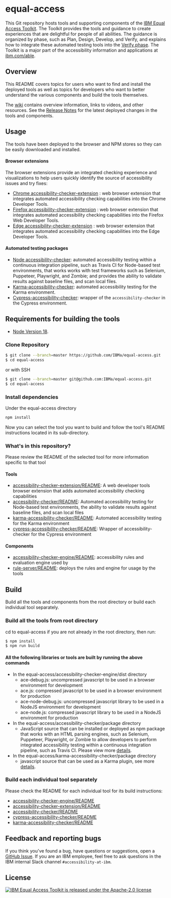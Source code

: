 # equal-access

This Git repository hosts tools and supporting components of the [IBM Equal Access Toolkit](https://ibm.com/able/toolkit).
The Toolkit provides the tools and guidance to create experiences that are delightful for people of all abilities.
The guidance is organized by phase, such as Plan, Design, Develop, and Verify, and explains how to integrate these automated testing tools into the [Verify phase](https://www.ibm.com/able/toolkit/verify/overview).
The Toolkit is a major part of the accessibility information and applications at [ibm.com/able](https://ibm.com/able/).

## Overview

This README covers topics for users who want to find and install the deployed tools as well as topics for developers who want to better understand the various components and build the tools themselves.

The [wiki](https://github.com/IBMa/equal-access/wiki) contains overview information, links to videos, and other resources.
See the [Release Notes](https://github.com/IBMa/equal-access/releases) for the latest deployed changes in the tools and components.

## Usage

The tools have been deployed to the browser and NPM stores so they can be easily downloaded and installed.

#### Browser extensions

The browser extensions provide an integrated checking experience and visualizations to help users quickly identify the source of accessibility issues and try fixes:

* [Chrome accessibility-checker-extension](https://chrome.google.com/webstore/detail/ibm-equal-access-accessib/lkcagbfjnkomcinoddgooolagloogehp) : web browser extension that integrates automated accessibility checking capabilities into the Chrome Developer Tools.
* [Firefox accessibility-checker-extension](https://addons.mozilla.org/en-US/firefox/addon/accessibility-checker/) : web browser extension that integrates automated accessibility checking capabilities into the Firefox Web Developer Tools.
* [Edge accessibility-checker-extension](https://microsoftedge.microsoft.com/addons/detail/ibm-equal-access-accessib/ompccpejakabkmfepbijnagedbdfldka) : web browser extension that integrates automated accessibility checking capabilities into the Edge Developer Tools.

#### Automated testing packages
* [Node accessibility-checker](https://www.npmjs.com/package/accessibility-checker): automated accessibility testing within a continuous integration pipeline, such as Travis CI for Node-based test environments, that works works with test frameworks such as Selenium, Puppeteer, Playwright, and Zombie; and provides the ability to validate results against baseline files, and scan local files.
* [Karma-accessibility-checker](https://www.npmjs.com/package/karma-accessibility-checker): automated accessibility testing for the Karma environment.
* [Cypress-accessibility-checker](https://www.npmjs.com/package/cypress-accessibility-checker): wrapper of the `accessibility-checker` in the Cypress environment.

## Requirements for building the tools

* [Node Version 18](https://nodejs.org/en/download/).

### Clone Repository

```bash
$ git clone --branch=master https://github.com/IBMa/equal-access.git
$ cd equal-access
```

or with SSH

```bash
$ git clone --branch=master git@github.com:IBMa/equal-access.git
$ cd equal-access
```

### Install dependencies

Under the equal-access directory

```bash
npm install
```

Now you can select the tool you want to build and follow the tool's README instructions located in its sub-directory.

### What's in this repository?

Please review the README of the selected tool for more information specific to that tool

#### Tools

* [accessibility-checker-extension/README](accessibility-checker-extension/README.md): A web developer tools browser extension that adds automated accessibility checking capabilities
* [accessibility-checker/README](accessibility-checker/README.md): Automated accessibility testing for Node-based test environments, the ability to validate results against baseline files, and scan local files
* [karma-accessibility-checker/README](karma-accessibility-checker/README.md): Automated accessibility testing for the Karma environment
* [cypress-accessibility-checker/README](cypress-accessibility-checker/README.md): Wrapper of accessibility-checker for the Cypress environment

#### Components

* [accessibility-checker-engine/README](accessibility-checker-engine/README.md): accessibility rules and evaluation engine used by
* [rule-server/README](rule-server/README.md): deploys the rules and engine for usage by the tools

## Build

Build all the tools and components from the root directory or build each individual tool separately.

### Build all the tools from root directory

cd to equal-access if you are not already in the root directory, then run:

```bash
$ npm install
$ npm run build
```

#### All the following libraries or tools are built by running the above commands

* In the equal-access/accessibility-checker-engine/dist directory
  * ace-debug.js: uncompressed javascript to be used in a browser environment for development
  * ace.js: compressed javascript to be used in a browser environment for production
  * ace-node-debug.js: uncompressed javascript library to be used in a NodeJS environment for development
  * ace-node.js: compressed javascript library to be used in a NodeJS environment for production
* In the equal-access/accessibility-checker/package directory
  * JavaScript source that can be installed or deployed as npm package that works with an HTML parsing engines, such as Selenium, Puppeteer, Playwright, or Zombie to allow developers to perform integrated accessibility testing within a continuous integration pipeline, such as Travis CI. Please view more [details](accessibility-checker/src/README.md).
* In the equal-access/karma-accessibility-checker/package directory
  * javascript source that can be used as a Karma plugin, see more [details](karma-accessibility-checker/README.md).

### Build each individual tool separately

Please check the README for each individual tool for its build instructions:

* [accessibility-checker-engine/README](accessibility-checker-engine/README.md)
* [accessibility-checker-extension/README](accessibility-checker-extension/README.md)
* [accessibility-checker/README](accessibility-checker/README.md)
* [cypress-accessibility-checker/README](accessibility-checker/README.md)
* [karma-accessibility-checker/README](karma-accessibility-checker/README.md)

## Feedback and reporting bugs

If you think you've found a bug, have questions or suggestions, open a [GitHub Issue](https://github.com/IBMa/equal-access/issues). If you are an IBM employee, feel free to ask questions in the IBM internal Slack channel `#accessibility-at-ibm`.

## License

[![IBM Equal Access Toolkit is released under the Apache-2.0 license](https://img.shields.io/badge/license-Apache--2.0-blue.svg)](./LICENSE)
